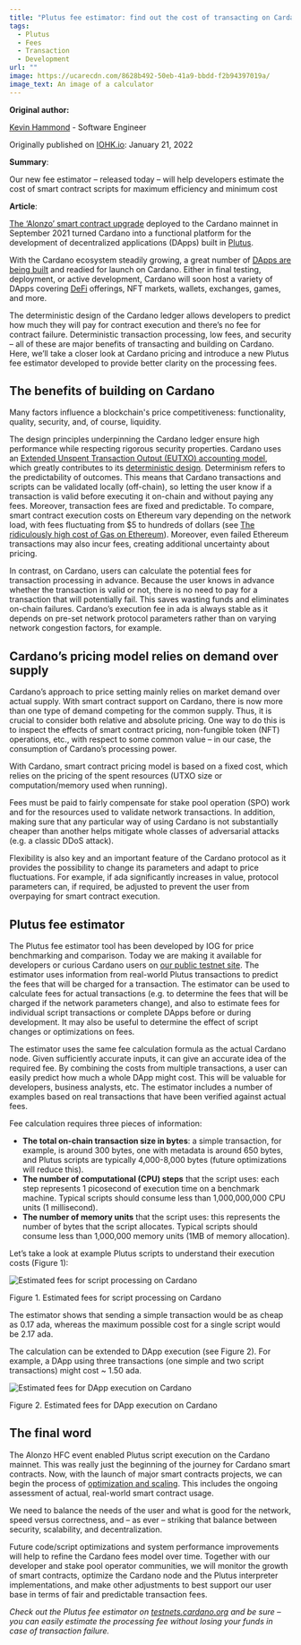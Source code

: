 ```yaml
---
title: "Plutus fee estimator: find out the cost of transacting on Cardano"
tags:
  - Plutus
  - Fees
  - Transaction
  - Development
url: ""
image: https://ucarecdn.com/8628b492-50eb-41a9-bbdd-f2b94397019a/
image_text: An image of a calculator
---
```


**Original author:**

[Kevin Hammond](https://iohk.io/en/team/kevin-hammond) - Software Engineer

Originally published on [IOHK.io](https://iohk.io/en/blog/posts/2022/01/21/plutus-fee-estimator-find-out-the-cost-of-transacting-on-cardano/): January 21, 2022

**Summary**:

Our new fee estimator – released today – will help developers estimate the cost of smart contract scripts for maximum efficiency and minimum cost

**Article**:

[The ‘Alonzo’ smart contract upgrade](https://iohk.io/en/blog/posts/2021/09/12/today-will-feel-like-a-destination-yet-a-new-exciting-journey-begins/) deployed to the Cardano mainnet in September 2021 turned Cardano into a functional platform for the development of decentralized applications (DApps) built in [Plutus](https://iohk.io/en/blog/posts/2021/04/13/plutus-what-you-need-to-know/).

With the Cardano ecosystem steadily growing, a great number of [DApps are being built](https://twitter.com/InputOutputHK/status/1475107377775099910?s=20) and readied for launch on Cardano. Either in final testing, deployment, or active development, Cardano will soon host a variety of DApps covering [DeFi](https://iohk.io/en/blog/posts/2022/01/10/defi-demystified/) offerings, NFT markets, wallets, exchanges, games, and more.

The deterministic design of the Cardano ledger allows developers to predict how much they will pay for contract execution and there’s no fee for contract failure. Deterministic transaction processing, low fees, and security – all of these are major benefits of transacting and building on Cardano. Here, we’ll take a closer look at Cardano pricing and introduce a new Plutus fee estimator developed to provide better clarity on the processing fees.

## The benefits of building on Cardano

Many factors influence a blockchain's price competitiveness: functionality, quality, security, and, of course, liquidity.

The design principles underpinning the Cardano ledger ensure high performance while respecting rigorous security properties. Cardano uses an [Extended Unspent Transaction Output (EUTXO) accounting model](https://iohk.io/en/blog/posts/2021/03/12/cardanos-extended-utxo-accounting-model-part-2/), which greatly contributes to its [deterministic design](https://iohk.io/en/blog/posts/2021/09/06/no-surprises-transaction-validation-on-cardano/). Determinism refers to the predictability of outcomes. This means that Cardano transactions and scripts can be validated locally (off-chain), so letting the user know if a transaction is valid before executing it on-chain and without paying any fees. Moreover, transaction fees are fixed and predictable. To compare, smart contract execution costs on Ethereum vary depending on the network load, with fees fluctuating from $5 to hundreds of dollars (see [The ridiculously high cost of Gas on Ethereum](https://coingeek.com/the-ridiculously-high-cost-of-gas-on-ethereum/)). Moreover, even failed Ethereum transactions may also incur fees, creating additional uncertainty about pricing.

In contrast, on Cardano, users can calculate the potential fees for transaction processing in advance. Because the user knows in advance whether the transaction is valid or not, there is no need to pay for a transaction that will potentially fail. This saves wasting funds and eliminates on-chain failures. Cardano’s execution fee in ada is always stable as it depends on pre-set network protocol parameters rather than on varying network congestion factors, for example.

## Cardano’s pricing model relies on demand over supply

Cardano’s approach to price setting mainly relies on market demand over actual supply. With smart contract support on Cardano, there is now more than one type of demand competing for the common supply. Thus, it is crucial to consider both relative and absolute pricing. One way to do this is to inspect the effects of smart contract pricing, non-fungible token (NFT) operations, etc., with respect to some common value – in our case, the consumption of Cardano’s processing power. 

With Cardano, smart contract pricing model is based on a fixed cost, which relies on the pricing of the spent resources (UTXO size or computation/memory used when running). 

Fees must be paid to fairly compensate for stake pool operation (SPO) work and for the resources used to validate network transactions. In addition, making sure that any particular way of using Cardano is not substantially cheaper than another helps mitigate whole classes of adversarial attacks (e.g. a classic DDoS attack).

Flexibility is also key and an important feature of the Cardano protocol as it provides the possibility to change its parameters and adapt to price fluctuations. For example, if ada significantly increases in value, protocol parameters can, if required, be adjusted to prevent the user from overpaying for smart contract execution. 

## Plutus fee estimator

The Plutus fee estimator tool has been developed by IOG for price benchmarking and comparison. Today we are making it available for developers or curious Cardano users on [our public testnet site](https://testnets.cardano.org/en/testnets/cardano/tools/2021-09-06__12-00-00_plutus-fee-estimator.md/). The estimator uses information from real-world Plutus transactions to predict the fees that will be charged for a transaction. The estimator can be used to calculate fees for actual transactions (e.g. to determine the fees that will be charged if the network parameters change), and also to estimate fees for individual script transactions or complete DApps before or during development. It may also be useful to determine the effect of script changes or optimizations on fees.

The estimator uses the same fee calculation formula as the actual Cardano node. Given sufficiently accurate inputs, it can give an accurate idea of the required fee. By combining the costs from multiple transactions, a user can easily predict how much a whole DApp might cost. This will be valuable for developers, business analysts, etc. The estimator includes a number of examples based on real transactions that have been verified against actual fees.

Fee calculation requires three pieces of information:

* **The total on-chain transaction size in bytes**: a simple transaction, for example, is around 300 bytes, one with metadata is around 650 bytes, and Plutus scripts are typically 4,000-8,000 bytes (future optimizations will reduce this).
* **The number of computational (CPU) steps** that the script uses: each step represents 1 picosecond of execution time on a benchmark machine. Typical scripts should consume less than 1,000,000,000 CPU units (1 millisecond).
* **The number of memory units** that the script uses: this represents the number of bytes that the script allocates. Typical scripts should consume less than 1,000,000 memory units (1MB of memory allocation).

Let’s take a look at example Plutus scripts to understand their execution costs (Figure 1):

![Estimated fees for script processing on Cardano](https://ucarecdn.com/b9348432-f20e-4ffd-aa13-3d8a203723c2/ "Estimated fees for script processing on Cardano")

Figure 1. Estimated fees for script processing on Cardano

The estimator shows that sending a simple transaction would be as cheap as 0.17 ada, whereas the maximum possible cost for a single script would be 2.17 ada. 

The calculation can be extended to DApp execution (see Figure 2). For example, a DApp using three transactions (one simple and two script transactions) might cost ~ 1.50 ada.

![Estimated fees for DApp execution on Cardano](https://ucarecdn.com/d856f910-c3b1-4925-8ee1-adb195c7130c/ "Estimated fees for DApp execution on Cardano")

Figure 2. Estimated fees for DApp execution on Cardano

## The final word

The Alonzo HFC event enabled Plutus script execution on the Cardano mainnet. This was really just the beginning of the journey for Cardano smart contracts. Now, with the launch of major smart contracts projects, we can begin the process of [optimization and scaling](https://iohk.io/en/blog/posts/2022/01/14/how-we-re-scaling-cardano-in-2022/). This includes the ongoing assessment of actual, real-world smart contract usage.

We need to balance the needs of the user and what is good for the network, speed versus correctness, and – as ever – striking that balance between security, scalability, and decentralization.

Future code/script optimizations and system performance improvements will help to refine the Cardano fees model over time. Together with our developer and stake pool operator communities, we will monitor the growth of smart contracts, optimize the Cardano node and the Plutus interpreter implementations, and make other adjustments to best support our user base in terms of fair and predictable transaction fees.

*Check out the Plutus fee estimator on [testnets.cardano.org](https://testnets.cardano.org/en/testnets/cardano/tools/2021-09-06__12-00-00_plutus-fee-estimator.md/) and be sure – you can easily estimate the processing fee without losing your funds in case of transaction failure.*
